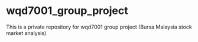 # wqd7001_group_project
This is a private repository for wqd7001 group project (Bursa Malaysia stock market analysis)
